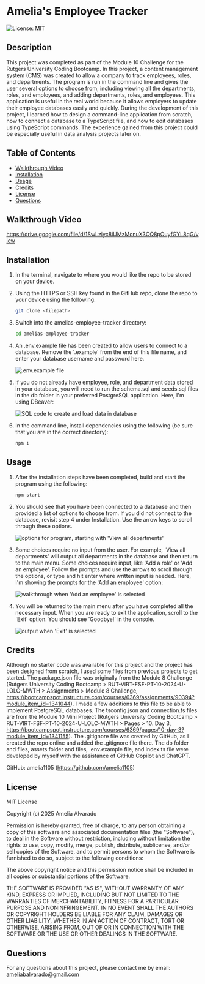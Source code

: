 # Amelia's Employee Tracker

![License: MIT](https://img.shields.io/badge/License-MIT-yellow.svg)

## Description

This project was completed as part of the Module 10 Challenge for the Rutgers University Coding Bootcamp. In this project, a content management system (CMS) was created to allow a company to track employees, roles, and departments. The program is run in the command line and gives the user several options to choose from, including viewing all the departments, roles, and employees, and adding departments, roles, and employees. This application is useful in the real world because it allows employers to update their employee databases easily and quickly. During the development of this project, I learned how to design a command-line application from scratch, how to connect a database to a TypeScript file, and how to edit databases using TypeScript commands. The experience gained from this project could be especially useful in data analysis projects later on.

## Table of Contents

- [Walkthrough Video](#walkthrough-video)
- [Installation](#installation)
- [Usage](#usage)
- [Credits](#credits)
- [License](#license)
- [Questions](#questions)

## Walkthrough Video

https://drive.google.com/file/d/1SwLziyc8iUMzMcnuX3CQ8pOuyfGYL8qG/view

## Installation

1. In the terminal, navigate to where you would like the repo to be stored on your device.

2. Using the HTTPS or SSH key found in the GitHub repo, clone the repo to your device using the following:

    ```sh
    git clone <filepath>
    ```

3. Switch into the amelias-employee-tracker directory:

    ```sh
    cd amelias-employee-tracker
    ```

4. An .env.example file has been created to allow users to connect to a database. Remove the '.example' from the end of this file name, and enter your database username and password here.

    ![.env.example file](./assets/env-file.png)

5. If you do not already have employee, role, and department data stored in your database, you will need to run the schema.sql and seeds.sql files in the db folder in your preferred PostgreSQL application. Here, I'm using DBeaver:

    ![SQL code to create and load data in database](./assets/sql.png)

6. In the command line, install dependencies using the following (be sure that you are in the correct directory):

    ```sh
    npm i
    ```

## Usage

1. After the installation steps have been completed, build and start the program using the following:

    ```sh
    npm start
    ```

2. You should see that you have been connected to a database and then provided a list of options to choose from. If you did not connect to the database, revisit step 4 under Installation. Use the arrow keys to scroll through these options.

    ![options for program, starting with 'View all departments'](./assets/choices.png)

3. Some choices require no input from the user. For example, 'View all departments' will output all departments in the database and then return to the main menu. Some choices require input, like 'Add a role' or 'Add an employee'. Follow the prompts and use the arrows to scroll through the options, or type and hit enter where written input is needed. Here, I'm showing the prompts for the 'Add an employee' option:

    ![walkthrough when 'Add an employee' is selected](./assets/add-employee.png)

4. You will be returned to the main menu after you have completed all the necessary input. When you are ready to exit the application, scroll to the 'Exit' option. You should see 'Goodbye!' in the console.

    ![output when 'Exit' is selected](./assets/exit.png)

## Credits

Although no starter code was available for this project and the project has been designed from scratch, I used some files from previous projects to get started. The package.json file was originally from the Module 8 Challenge (Rutgers University Coding Bootcamp > RUT-VIRT-FSF-PT-10-2024-U-LOLC-MWTH > Assignments > Module 8 Challenge, https://bootcampspot.instructure.com/courses/6369/assignments/90394?module_item_id=1341044). I made a few additions to this file to be able to implement PostgreSQL databases. The tsconfig.json and connection.ts files are from the Module 10 Mini Project (Rutgers University Coding Bootcamp > RUT-VIRT-FSF-PT-10-2024-U-LOLC-MWTH > Pages > 10. Day 3, https://bootcampspot.instructure.com/courses/6369/pages/10-day-3?module_item_id=1341155). The .gitignore file was created by GitHub, as I created the repo online and added the .gitignore file there. The db folder and files, assets folder and files, .env.example file, and index.ts file were developed by myself with the assistance of GitHub Copilot and ChatGPT.

GitHub: amelia1105 (https://github.com/amelia1105)

## License

MIT License

Copyright (c) 2025 Amelia Alvarado

Permission is hereby granted, free of charge, to any person obtaining a copy
of this software and associated documentation files (the "Software"), to deal
in the Software without restriction, including without limitation the rights
to use, copy, modify, merge, publish, distribute, sublicense, and/or sell
copies of the Software, and to permit persons to whom the Software is
furnished to do so, subject to the following conditions:

The above copyright notice and this permission notice shall be included in all
copies or substantial portions of the Software.

THE SOFTWARE IS PROVIDED "AS IS", WITHOUT WARRANTY OF ANY KIND, EXPRESS OR
IMPLIED, INCLUDING BUT NOT LIMITED TO THE WARRANTIES OF MERCHANTABILITY,
FITNESS FOR A PARTICULAR PURPOSE AND NONINFRINGEMENT. IN NO EVENT SHALL THE
AUTHORS OR COPYRIGHT HOLDERS BE LIABLE FOR ANY CLAIM, DAMAGES OR OTHER
LIABILITY, WHETHER IN AN ACTION OF CONTRACT, TORT OR OTHERWISE, ARISING FROM,
OUT OF OR IN CONNECTION WITH THE SOFTWARE OR THE USE OR OTHER DEALINGS IN THE
SOFTWARE.

## Questions

For any questions about this project, please contact me by email: ameliabalvarado@gmail.com

